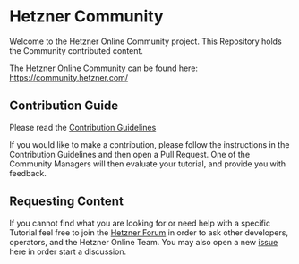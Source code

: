 
# Hetzner Community

Welcome to the Hetzner Online Community project. This Repository holds the Community contributed content.

The Hetzner Online Community can be found here: https://community.hetzner.com/


## Contribution Guide 

Please read the [Contribution Guidelines](./contributing.md)

If you would like to make a contribution, please follow the instructions in the Contribution Guidelines and then open a Pull Request. One of the Community Managers will then evaluate your tutorial, and provide you with feedback.


## Requesting Content

If you cannot find what you are looking for or need help with a specific Tutorial feel free to join the [Hetzner Forum](https://forum.hetzner.com) in order to ask other developers, operators, and the Hetzner Online Team. You may also open a new [issue](https://github.com/hetzneronline/community-content/issues) here in order start a discussion.
